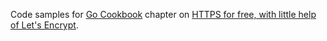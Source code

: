 Code samples for <a href="https://blog.kowalczyk.info/book/go-cookbook.html">Go Cookbook</a>
chapter on <a href="https://blog.kowalczyk.info/article/Jl3G/https-for-free-in-go.html">HTTPS for free, with little help of Let's Encrypt</a>.
